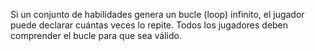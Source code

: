 Si un conjunto de habilidades genera un bucle (loop) infinito, el jugador puede declarar cuántas veces lo repite. Todos los jugadores deben comprender el bucle para que sea válido.